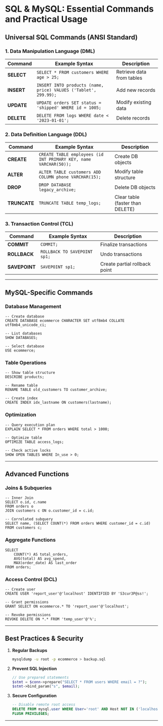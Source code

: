 # SQL & MySQL: Essential Commands and Practical Usage  

## Universal SQL Commands (ANSI Standard)  

### 1. Data Manipulation Language (DML)  
| Command       | Example Syntax                         | Description                          |  
|---------------|----------------------------------------|--------------------------------------|  
| **SELECT**    | `SELECT * FROM customers WHERE age > 25;` | Retrieve data from tables            |  
| **INSERT**    | `INSERT INTO products (name, price) VALUES ('Tablet', 299.99);` | Add new records       |  
| **UPDATE**    | `UPDATE orders SET status = 'shipped' WHERE id = 1005;` | Modify existing data   |  
| **DELETE**    | `DELETE FROM logs WHERE date < '2023-01-01';` | Delete records        |  

### 2. Data Definition Language (DDL)  
| Command       | Example Syntax                         | Description                          |  
|---------------|----------------------------------------|--------------------------------------|  
| **CREATE**    | `CREATE TABLE employees (id INT PRIMARY KEY, name VARCHAR(50));` | Create DB objects |  
| **ALTER**     | `ALTER TABLE customers ADD COLUMN phone VARCHAR(15);` | Modify table structure |  
| **DROP**      | `DROP DATABASE legacy_archive;`        | Delete DB objects                    |  
| **TRUNCATE**  | `TRUNCATE TABLE temp_logs;`            | Clear table (faster than DELETE)     |  

### 3. Transaction Control (TCL)  
| Command       | Example Syntax             | Description                          |  
|---------------|----------------------------|--------------------------------------|  
| **COMMIT**    | `COMMIT;`                  | Finalize transactions                |  
| **ROLLBACK**  | `ROLLBACK TO SAVEPOINT sp1;`| Undo transactions                   |  
| **SAVEPOINT** | `SAVEPOINT sp1;`           | Create partial rollback point        |  

---  

## MySQL-Specific Commands  

### Database Management  
    -- Create database  
    CREATE DATABASE ecommerce CHARACTER SET utf8mb4 COLLATE utf8mb4_unicode_ci;  

    -- List databases  
    SHOW DATABASES;  

    -- Select database  
    USE ecommerce;  

### Table Operations  
    -- Show table structure  
    DESCRIBE products;  

    -- Rename table  
    RENAME TABLE old_customers TO customer_archive;  

    -- Create index  
    CREATE INDEX idx_lastname ON customers(lastname);  

### Optimization  
    -- Query execution plan  
    EXPLAIN SELECT * FROM orders WHERE total > 1000;  

    -- Optimize table  
    OPTIMIZE TABLE access_logs;  

    -- Check active locks  
    SHOW OPEN TABLES WHERE In_use > 0;  

---  

## Advanced Functions  

### Joins & Subqueries  
    -- Inner Join  
    SELECT o.id, c.name  
    FROM orders o  
    JOIN customers c ON o.customer_id = c.id;  

    -- Correlated subquery  
    SELECT name, (SELECT COUNT(*) FROM orders WHERE customer_id = c.id)  
    FROM customers c;  

### Aggregate Functions  
    SELECT  
        COUNT(*) AS total_orders,  
        AVG(total) AS avg_spend,  
        MAX(order_date) AS last_order  
    FROM orders;  

### Access Control (DCL)  
    -- Create user  
    CREATE USER 'report_user'@'localhost' IDENTIFIED BY 'S3cur3P@ss!';  

    -- Grant permissions  
    GRANT SELECT ON ecommerce.* TO 'report_user'@'localhost';  

    -- Revoke permissions  
    REVOKE DELETE ON *.* FROM 'temp_user'@'%';  

---  

## Best Practices & Security  

1. **Regular Backups**  
    ```bash  
    mysqldump -u root -p ecommerce > backup.sql  
    ```  

2. **Prevent SQL Injection**  
    ```php  
    // Use prepared statements  
    $stmt = $conn->prepare("SELECT * FROM users WHERE email = ?");  
    $stmt->bind_param("s", $email);  
    ```  

3. **Secure Configuration**  
    ```sql  
    -- Disable remote root access  
    DELETE FROM mysql.user WHERE User='root' AND Host NOT IN ('localhost', '127.0.0.1');  
    FLUSH PRIVILEGES;  
    ```  

---  